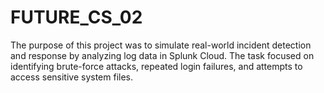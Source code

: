 # FUTURE_CS_02
The purpose of this project was to simulate real-world incident detection and response by analyzing log data in Splunk Cloud. The task focused on identifying brute-force attacks, repeated login failures, and attempts to access sensitive system files.
